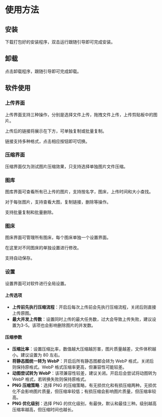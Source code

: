 # 使用方法

## 安装

下载打包好的安装程序，双击运行跟随引导即可完成安装。

## 卸载

点击卸载程序，跟随引导即可完成卸载。

## 软件使用

### 上传界面

上传界面支持三种操作，分别是选择文件上传，拖拽文件上传，上传剪贴板中的图片。

上传后的链接将展示在下方，可单独复制或批量复制。

链接支持多种格式，点击相应按钮即可切换。

### 压缩界面

压缩界面仅为测试图片压缩效果，只支持选择单独图片文件压缩。

### 图库

图库界面可查看所有已上传的图片，支持按名字，图床，上传时间和大小查找。

对于每张图片，支持查看大图，复制链接，删除等操作。

支持批量复制和批量删除。

### 图床

图床界面可管理所有图床，每个图床单独一个设置界面。

在这里对不同图床的单独设置进行修改。

支持自动保存。

### 设置

设置界面可对软件进行全局设置。

#### 上传选项

- **上传前先执行压缩流程**：开启后每次上传前会先执行压缩流程，关闭后则直接上传原图。
- **最大并发上传数**：设置同时上传的最大任务数，过大会导致上传失败，建议设置为3-5。该项也会影响删除图片的并发数。

#### 压缩参数

- **压缩比率**：设置压缩比率，数值越大压缩越厉害，图片质量越差，文件体积越小。建议设置为 80 左右。
- **将静态图统一转为 WebP**：开启后所有静态图都会转为 WebP 格式，关闭后则保持原格式。WebP 格式压缩率更高，但兼容性可能较差。
- **动图尝试转为 WebP**：该项兼容性较差，建议关闭。开启后会尝试将动图转为 WebP 格式，若转换失败则保持原格式。
- **PNG 压缩策略**：选择 PNG 的压缩策略，有无损优化和有损压缩两种。无损优化不会影响图片质量，但压缩率较低；有损压缩会影响图片质量，但压缩率较高。
- **PNG 优化级别**：选择 PNG 的优化级别，有最快，默认和最佳三种。级别越高压缩率越高，但压缩时间也越长。